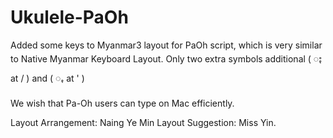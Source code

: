 # Ukulele-PaOh
Added some keys to Myanmar3 layout for PaOh script, which is very similar to Native Myanmar Keyboard Layout. 
Only two extra symbols additional ( ႏ at / ) and ( ꩻ at ' ) 

We wish that Pa-Oh users can type on Mac efficiently. 

Layout Arrangement: Naing Ye Min
Layout Suggestion: Miss Yin.

